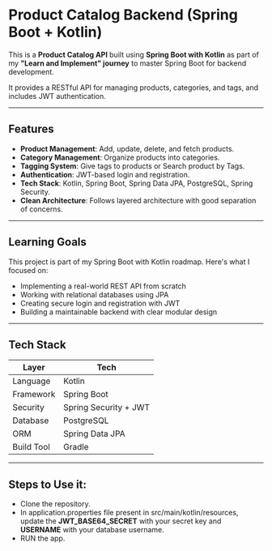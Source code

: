 # Product Catalog Backend (Spring Boot + Kotlin)

This is a **Product Catalog API** built using **Spring Boot with Kotlin** as part of my **"Learn and Implement" journey** to master Spring Boot for backend development.

It provides a RESTful API for managing products, categories, and tags, and includes JWT authentication.

---

## Features

- **Product Management**: Add, update, delete, and fetch products.
- **Category Management**: Organize products into categories.
- **Tagging System**: Give tags to products or Search product by Tags.
- **Authentication**: JWT-based login and registration.
- **Tech Stack**: Kotlin, Spring Boot, Spring Data JPA, PostgreSQL, Spring Security.
- **Clean Architecture**: Follows layered architecture with good separation of concerns.

---

## Learning Goals

This project is part of my Spring Boot with Kotlin roadmap. Here's what I focused on:
- Implementing a real-world REST API from scratch
- Working with relational databases using JPA
- Creating secure login and registration with JWT
- Building a maintainable backend with clear modular design

---

## Tech Stack

| Layer        | Tech                            |
|--------------|---------------------------------|
| Language     | Kotlin                          |
| Framework    | Spring Boot                     |
| Security     | Spring Security + JWT           |
| Database     | PostgreSQL                      |
| ORM          | Spring Data JPA                 |
| Build Tool   | Gradle                          |

---

## Steps to Use it:

- Clone the repository.
- In application.properties file present in src/main/kotlin/resources, update the **JWT_BASE64_SECRET** with your secret key and **USERNAME** with your database username.
- RUN the app.

